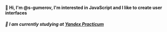 #### 👋 Hi, I'm @s-gumerov, I'm interested in JavaScript and I like to create user interfaces 
##### 🌱 I am currently studying at [Yandex Practicum](https://practicum.yandex.ru/)

<!---
s-gumerov/s-gumerov is a ✨ special ✨ repository because its `README.md` (this file) appears on your GitHub profile.
You can click the Preview link to take a look at your changes.
--->

